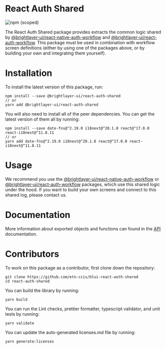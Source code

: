 # React Auth Shared

![npm (scoped)](https://img.shields.io/npm/v/@brightlayer-ui/react-auth-shared)

The React Auth Shared package provides extracts the common logic shared by [@brightlayer-ui/react-native-auth-workflow](https://www.npmjs.com/package/@brightlayer-ui/react-native-auth-workflow) and [@brightlayer-ui/react-auth-workflow](https://www.npmjs.com/package/@brightlayer-ui/react-auth-workflow). This package must be used in combination with workflow screen definitions (either by using one of the packages above, or by building your own and integrating them yourself).

# Installation

To install the latest version of this package, run:

```shell
npm install --save @brightlayer-ui/react-auth-shared
// or
yarn add @brightlayer-ui/react-auth-shared
```

You will also need to install all of the peer dependencies. You can get the latest version of them all by running:

```
npm install --save date-fns@^2.19.0 i18next@^20.1.0 react@^17.0.0 react-i18next@^11.8.11
// or
yarn add date-fns@^2.19.0 i18next@^20.1.0 react@^17.0.0 react-i18next@^11.8.11
```

# Usage

We recommend you use the [@brightlayer-ui/react-native-auth-workflow](https://www.npmjs.com/package/@brightlayer-ui/react-native-auth-workflow) or [@brightlayer-ui/react-auth-workflow](https://www.npmjs.com/package/@brightlayer-ui/react-auth-workflow) packages, which use this shared logic under the hood. If you want to build your own screens and connect to this shared log, please contact us.

# Documentation

More information about exported objects and functions can found in the [API](https://github.com/etn-ccis/blui-react-auth-shared/tree/master/docs/API.md) documentation.

# Contributors

To work on this package as a contributor, first clone down the repository:

```shell
git clone https://github.com/etn-ccis/blui-react-auth-shared
cd react-auth-shared
```

You can build the library by running:

```shell
yarn build
```

You can run the Lint checks, prettier formatter, typescript validator, and unit tests by running:

```shell
yarn validate
```

You can update the auto-generated licenses.md file by running:

```shell
yarn generate:licenses
```
